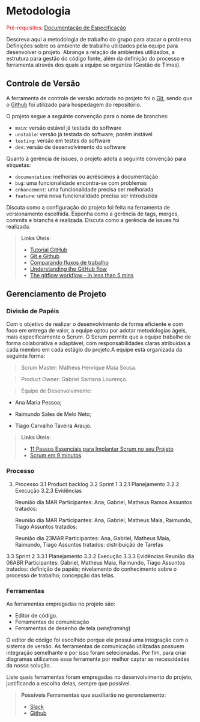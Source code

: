 
# Metodologia

<span style="color:red">Pré-requisitos: <a href="2-Especificação do Projeto.md"> Documentação de Especificação</a></span>

Descreva aqui a metodologia de trabalho do grupo para atacar o problema. Definições sobre os ambiente de trabalho utilizados pela  equipe para desenvolver o projeto. Abrange a relação de ambientes utilizados, a estrutura para gestão do código fonte, além da definição do processo e ferramenta através dos quais a equipe se organiza (Gestão de Times).

## Controle de Versão

A ferramenta de controle de versão adotada no projeto foi o
[Git](https://git-scm.com/), sendo que o [Github](https://github.com)
foi utilizado para hospedagem do repositório.

O projeto segue a seguinte convenção para o nome de branches:

- `main`: versão estável já testada do software
- `unstable`: versão já testada do software, porém instável
- `testing`: versão em testes do software
- `dev`: versão de desenvolvimento do software

Quanto à gerência de issues, o projeto adota a seguinte convenção para
etiquetas:

- `documentation`: melhorias ou acréscimos à documentação
- `bug`: uma funcionalidade encontra-se com problemas
- `enhancement`: uma funcionalidade precisa ser melhorada
- `feature`: uma nova funcionalidade precisa ser introduzida

Discuta como a configuração do projeto foi feita na ferramenta de versionamento escolhida. Exponha como a gerência de tags, merges, commits e branchs é realizada. Discuta como a gerência de issues foi realizada.

> **Links Úteis**:
> - [Tutorial GitHub](https://guides.github.com/activities/hello-world/)
> - [Git e Github](https://www.youtube.com/playlist?list=PLHz_AreHm4dm7ZULPAmadvNhH6vk9oNZA)
>  - [Comparando fluxos de trabalho](https://www.atlassian.com/br/git/tutorials/comparing-workflows)
> - [Understanding the GitHub flow](https://guides.github.com/introduction/flow/)
> - [The gitflow workflow - in less than 5 mins](https://www.youtube.com/watch?v=1SXpE08hvGs)

## Gerenciamento de Projeto

### Divisão de Papéis

Com o objetivo de realizar o desenvolvimento de forma eficiente e com foco em entrega de valor, a equipe optou por adotar metodologias ágeis, mais especificamente o Scrum. O Scrum permite que a equipe trabalhe de forma colaborativa e adaptável, com responsabilidades claras atribuídas a cada membro em cada estágio do projeto.A equipe está organizada da seguinte forma:

> Scrum Master: Matheus Henrique Maia Sousa.

> Product Owner: Gabriel Santana Lourenço.

> Equipe de Desenvolvimento:

 - Ana Maria Pessoa;
       
 - Raimundo Sales de Melo Neto;
       
 - Tiago Carvalho Taveira Araujo.


> **Links Úteis**:
> - [11 Passos Essenciais para Implantar Scrum no seu 
> Projeto](https://mindmaster.com.br/scrum-11-passos/)
> - [Scrum em 9 minutos](https://www.youtube.com/watch?v=XfvQWnRgxG0)

### Processo

3. Processo
  3.1 Product backlog
  3.2 Sprint 1
    3.2.1 Planejamento
    3.2.2 Execução
    3.2.3 Evidências
    
    Reunião dia MAR
    Participantes: Ana, Gabriel, Matheus Ramos
    Assuntos tratados:
    
    Reunião dia MAR
    Participantes: Ana, Gabriel, Matheus Maia, Raimundo, Tiago
    Assuntos tratados:
    
    Reunião dia 23MAR
    Participantes: Ana, Gabriel, Matheus Maia, Raimundo, Tiago
    Assuntos tratados: distribuição de Tarefas
    
  3.3 Sprint 2
    3.3.1 Planejamento
    3.3.2 Execução
    3.3.3 Evidências
    Reunião dia 06ABR
    Participantes: Gabriel, Matheus Maia, Raimundo, Tiago
    Assuntos tratados: definição de papéis; nivelamento do conhecimento sobre o processo de trabalho; concepção das telas.
    
    
### Ferramentas

As ferramentas empregadas no projeto são:

- Editor de código.
- Ferramentas de comunicação
- Ferramentas de desenho de tela (_wireframing_)

O editor de código foi escolhido porque ele possui uma integração com o
sistema de versão. As ferramentas de comunicação utilizadas possuem
integração semelhante e por isso foram selecionadas. Por fim, para criar
diagramas utilizamos essa ferramenta por melhor captar as
necessidades da nossa solução.

Liste quais ferramentas foram empregadas no desenvolvimento do projeto, justificando a escolha delas, sempre que possível.
 
> **Possíveis Ferramentas que auxiliarão no gerenciamento**: 
> - [Slack](https://slack.com/)
> - [Github](https://github.com/)
